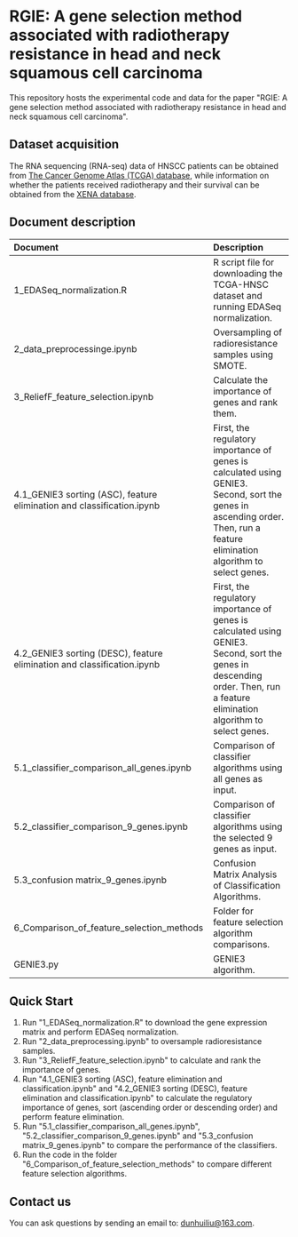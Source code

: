 # RGIE: A gene selection method associated with radiotherapy resistance in head and neck squamous cell carcinoma

This repository hosts the experimental code and data for the paper "RGIE: A gene selection method associated with radiotherapy resistance in head and neck squamous cell carcinoma".

## Dataset acquisition
The RNA sequencing (RNA-seq) data of HNSCC patients can be obtained from [The Cancer Genome Atlas (TCGA) database](https://portal.gdc.cancer.gov/), while information on whether the patients received radiotherapy and their survival can be obtained from the [XENA database](https://xenabrowser.net/datapages/).


## Document description

|Document|Description|
|:--|:--|
|1_EDASeq_normalization.R|R script file for downloading the TCGA-HNSC dataset and running EDASeq normalization.|
|2_data_preprocessinge.ipynb|Oversampling of radioresistance samples using SMOTE.|
|3_ReliefF_feature_selection.ipynb|Calculate the importance of genes and rank them.|
|4.1_GENIE3 sorting (ASC), feature elimination and classification.ipynb|First, the regulatory importance of genes is calculated using GENIE3. Second, sort the genes in ascending order. Then, run a feature elimination algorithm to select genes.|
|4.2_GENIE3 sorting (DESC), feature elimination and classification.ipynb|First, the regulatory importance of genes is calculated using GENIE3. Second, sort the genes in descending order. Then, run a feature elimination algorithm to select genes.|
|5.1_classifier_comparison_all_genes.ipynb|Comparison of classifier algorithms using all genes as input.|
|5.2_classifier_comparison_9_genes.ipynb|Comparison of classifier algorithms using the selected 9 genes as input.|
|5.3_confusion matrix_9_genes.ipynb|Confusion Matrix Analysis of Classification Algorithms.|
|6_Comparison_of_feature_selection_methods|Folder for feature selection algorithm comparisons.|
|GENIE3.py|GENIE3 algorithm.|


## Quick Start
1. Run "1_EDASeq_normalization.R" to download the gene expression matrix and perform EDASeq normalization.
2. Run "2_data_preprocessing.ipynb" to oversample radioresistance samples.
3. Run "3_ReliefF_feature_selection.ipynb" to calculate and rank the importance of genes.
4. Run "4.1_GENIE3 sorting (ASC), feature elimination and classification.ipynb" and "4.2_GENIE3 sorting (DESC), feature elimination and classification.ipynb" to calculate the regulatory importance of genes, sort (ascending order or descending order) and perform feature elimination.
5. Run "5.1_classifier_comparison_all_genes.ipynb", "5.2_classifier_comparison_9_genes.ipynb" and "5.3_confusion matrix_9_genes.ipynb" to compare the performance of the classifiers.
6. Run the code in the folder "6_Comparison_of_feature_selection_methods" to compare different feature selection algorithms.

## Contact us
You can ask questions by sending an email to: [dunhuiliu@163.com](dunhuiliu@163.com).
